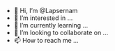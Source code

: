 - 👋 Hi, I’m @Lapsernam
- 👀 I’m interested in ...
- 🌱 I’m currently learning ...
- 💞️ I’m looking to collaborate on ...
- 📫 How to reach me ...

<!---
Lapsernam/Lapsernam is a ✨ special ✨ repository because its `README.md` (this file) appears on your GitHub profile.
You can click the Preview link to take a look at your changes.
--->
